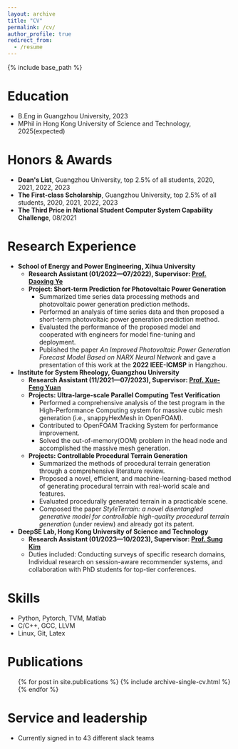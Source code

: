 ```yaml
---
layout: archive
title: "CV"
permalink: /cv/
author_profile: true
redirect_from:
  - /resume
---
```


{% include base_path %}

Education
======
* B.Eng in Guangzhou University, 2023
* MPhil in Hong Kong University of Science and Technology, 2025(expected)

# Honors & Awards

* **Dean's List**, Guangzhou University, top 2.5% of all students, 2020, 2021, 2022, 2023
* **The First-class Scholarship**, Guangzhou University, top 2.5% of all students, 2020, 2021, 2022, 2023
* **The Third Price in National Student Computer System Capability Challenge**, 08/2021

Research Experience
======
* **School of Energy and Power Engineering, Xihua University**
  * **Research Assistant (01/2022—07/2022), Supervisor: [Prof. Daoxing Ye](https://www.scopus.com/authid/detail.uri?authorId=55676925300)**
  * **Project: Short-term Prediction for Photovoltaic Power Generation**
    * Summarized time series data processing methods and photovoltaic power generation prediction methods.
    * Performed an analysis of time series data and then proposed a short-term photovoltaic power generation prediction method.
    * Evaluated the performance of the proposed model and cooperated with engineers for model fine-tuning and deployment.
    * Published the paper *An Improved Photovoltaic Power Generation Forecast Model Based on NARX Neural Network* and gave a presentation of this work at the **2022 IEEE-ICMSP** in Hangzhou.
* **Institute for System Rheology, Guangzhou University**
  * **Research Assistant (11/2021—07/2023), Supervisor: [Prof. Xue-Feng Yuan](https://scholar.google.com/citations?user=KFBWUigAAAAJ)**
  * **Projects: Ultra-large-scale Parallel Computing Test Verification**
    * Performed a comprehensive analysis of the test program in the High-Performance Computing system for massive cubic mesh generation (i.e., snappyHexMesh in OpenFOAM).
    * Contributed to OpenFOAM Tracking System for performance improvement.
    * Solved the out-of-memory(OOM) problem in the head node and accomplished the massive mesh generation.
  * **Projects: Controllable Procedural Terrain Generation**
    * Summarized the methods of procedural terrain generation through a comprehensive literature review.
    * Proposed a novel, efficient, and machine-learning-based method of generating procedural terrain with real-world scale and features.
    * Evaluated procedurally generated terrain in a practicable scene.
    * Composed the paper *StyleTerrain: a novel disentangled generative model for controllable high-quality procedural terrain generation* (under review) and already got its patent.
* **DeepSE Lab, Hong Kong University of Science and Technology**
  * **Research Assistant (01/2023—10/2023), Supervisor: [Prof. Sung Kim](https://scholar.google.com/citations?user=JE_m2UgAAAAJ)**
  * Duties included: Conducting surveys of specific research domains, Individual research on session-aware recommender systems, and collaboration with PhD students for top-tier conferences.

Skills
======
* Python, Pytorch, TVM, Matlab
* C/C++, GCC, LLVM
* Linux, Git, Latex

Publications
======
  <ul>{% for post in site.publications %}
    {% include archive-single-cv.html %}
  {% endfor %}</ul>

Service and leadership
======
* Currently signed in to 43 different slack teams
